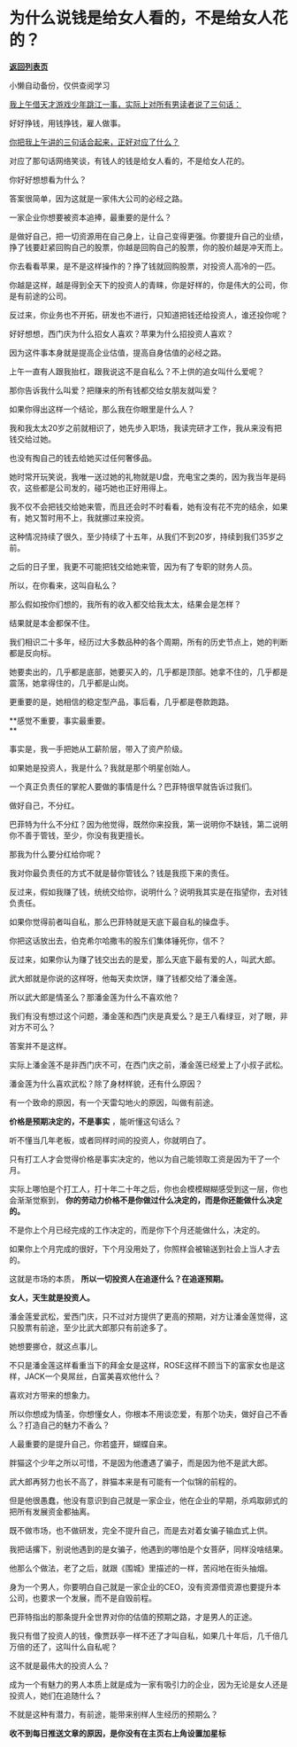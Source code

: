 # 为什么说钱是给女人看的，不是给女人花的？

[**返回列表页**](/gzh/记忆承载3)

小懒自动备份，仅供查阅学习

[我上午借天才游戏少年跳江一事，实际上对所有男读者说了三句话：  
](http://mp.weixin.qq.com/s?__biz=MzU0MjYwNDU2Mw==&mid=2247514579&idx=1&sn=7f767552cbceb1a1412e9978d9854090&chksm=fb1ad5afcc6d5cb90e4bda35867012a4d249907fb0b6870bb619278b8207524b346ff1f5fdf4&scene=21#wechat_redirect)

好好挣钱，用钱挣钱，雇人做事。

[你把我上午讲的三句话合起来，正好对应了什么？](http://mp.weixin.qq.com/s?__biz=MzU0MjYwNDU2Mw==&mid=2247514579&idx=1&sn=7f767552cbceb1a1412e9978d9854090&chksm=fb1ad5afcc6d5cb90e4bda35867012a4d249907fb0b6870bb619278b8207524b346ff1f5fdf4&scene=21#wechat_redirect)

对应了那句话网络笑谈，有钱人的钱是给女人看的，不是给女人花的。

你好好想想看为什么？  

答案很简单，因为这就是一家伟大公司的必经之路。

一家企业你想要被资本追捧，最重要的是什么？

是做好自己，把一切资源用在自己身上，让自己变得更强。你要提升自己的业绩，挣了钱要赶紧回购自己的股票，你越是回购自己的股票，你的股价越是冲天而上。  

你去看看苹果，是不是这样操作的？挣了钱就回购股票，对投资人高冷的一匹。

你越是这样，越是得到全天下的投资人的青睐，你是好样的，你是伟大的公司，你是有前途的公司。  

反过来，你业务也不开拓，研发也不进行，只知道把钱还给投资人，谁还投你呢？

好好想想，西门庆为什么招女人喜欢？苹果为什么招投资人喜欢？

因为这件事本身就是提高企业估值，提高自身估值的必经之路。  

上午一直有人跟我抬杠，跟我说这不是自私么？不上供的追女叫什么爱呢？  

那你告诉我什么叫爱？把赚来的所有钱都交给女朋友就叫爱？

如果你得出这样一个结论，那么我在你眼里是什么人？

我和我太太20岁之前就相识了，她先步入职场，我读完研才工作，我从来没有把钱交给过她。

也没有掏自己的钱去给她买过任何奢侈品。

她时常开玩笑说，我唯一送过她的礼物就是U盘，充电宝之类的，因为我当年是码农，这些都是公司发的，碰巧她也正好用得上。

我不仅不会把钱交给她来管，而且还会时不时看看，她有没有花不完的结余，如果有，她又暂时用不上，我就挪过来投资。  

这种情况持续了很久，至少持续了十五年，从我们不到20岁，持续到我们35岁之前。  

之后的日子里，我更不可能把钱交给她来管，因为有了专职的财务人员。

所以，在你看来，这叫自私么？  

那么假如按你们想的，我所有的收入都交给我太太，结果会是怎样？  

结果就是本金都保不住。  

我们相识二十多年，经历过大多数品种的各个周期，所有的历史节点上，她的判断都是反向标。  

她要卖出的，几乎都是底部，她要买入的，几乎都是顶部。她拿不住的，几乎都是震荡，她拿得住的，几乎都是山岗。

更重要的是，她相信的稳定型产品，事后看，几乎都是卷款跑路。  

 **感觉不重要，事实最重要。  
**

事实是，我一手把她从工薪阶层，带入了资产阶级。  

如果她是投资人，我是什么？我就是那个明星创始人。  

一个真正负责任的掌舵人要做的事情是什么？巴菲特很早就告诉过我们。

做好自己，不分红。

巴菲特为什么不分红？因为他觉得，既然你来投我，第一说明你不缺钱，第二说明你不善于管钱，至少，你没有我更擅长。  

那我为什么要分红给你呢？  

我对你最负责任的方式不就是替你管钱么？钱是我揽下来的责任。

反过来，假如我赚了钱，统统交给你，说明什么？说明我其实是在指望你，去对钱负责任。

如果你觉得前者叫自私，那么巴菲特就是天底下最自私的操盘手。  

你把这话放出去，伯克希尔哈撒韦的股东们集体锤死你，信不？

反过来，如果你认为赚了钱交出去的是爱，那么天底下最有爱的人，叫武大郎。  

武大郎就是你说的这样呀，他每天卖炊饼，赚了钱都交给了潘金莲。  

所以武大郎是情圣么？那潘金莲为什么不喜欢他？  

我们有没有想过这个问题，潘金莲和西门庆是真爱么？是王八看绿豆，对了眼，非对方不可么？  

答案并不是这样。

实际上潘金莲不是非西门庆不可，在西门庆之前，潘金莲已经爱上了小叔子武松。  

潘金莲为什么喜欢武松？除了身材样貌，还有什么原因？  

有一个致命的原因，有一个天雷勾地火的原因，叫做有前途。

 **价格是预期决定的，不是事实** ，能听懂这句话么？  

听不懂当几年老板，或者同样时间的投资人，你就明白了。  

只有打工人才会觉得价格是事实决定的，他以为自己能领取工资是因为干了一个月。  

实际上哪怕是个打工人，打十年二十年之后，你也会模模糊糊感受到这一层，你也会渐渐觉察到， **你的劳动力价格不是你做过什么决定的，而是你还能做什么决定的。**  

不是你上个月已经完成的工作决定的，而是你下个月还能做什么，决定的。

如果你上个月完成的很好，下个月没用处了，你照样会被输送到社会上当人才去的。

这就是市场的本质， **所以一切投资人在追逐什么？在追逐预期。**  

 **女人，天生就是投资人。**

潘金莲爱武松，爱西门庆，只不过对方提供了更高的预期，对方让潘金莲觉得，这只股票有前途，至少比武大郎那只有前途多了。  

她想要挪仓，就这点事儿。

不只是潘金莲这样看重当下的拜金女是这样，ROSE这样不顾当下的富家女也是这样，JACK一个臭屌丝，白富美喜欢他什么？

喜欢对方带来的想象力。

所以你想成为情圣，你想懂女人，你根本不用谈恋爱，有那个功夫，做好自己不香么？打造自己的魅力不香么？

人最重要的是提升自己，你若盛开，蝴蝶自来。  

胖猫这个少年之所以可惜，不是因为他遭遇了骗子，而是因为他不是武大郎。  

武大郎再努力也长不高了，胖猫本来是有可能有一个似锦的前程的。  

但是他很愚蠢，他没有意识到自己就是一家企业，他在企业的早期，杀鸡取卵式的把所有发展资金都抽离。  

既不做市场，也不做研发，完全不提升自己，而是去对着女骗子输血式上供。

我把话撂下，别说他遇到的是女骗子，他遇到的哪怕是个女菩萨，同样没啥结果。  

他那么个做法，老了之后，就跟《围城》里描述的一样，苦闷地在街头抽烟。

身为一个男人，你要明白自己就是一家企业的CEO，没有资源借资源也要提升本公司，也要求一个发展，而不是自毁前程。  

巴菲特指出的那条提升全世界对你的估值的预期之路，才是男人的正途。

我只有借了投资人的钱，像贾跃亭一样不还了才叫自私，如果几十年后，几千倍几万倍的还了，这叫什么自私呢？

这不就是最伟大的投资人么？

成为一个有魅力的男人本质上就是成为一家有吸引力的企业，因为无论是女人还是投资人，她们在追随什么？

不就是这种有潜力，有前途，能带来别样人生经历的预期么？

 **收不到每日推送文章的原因，是你没有在主页右上角设置加星标**

